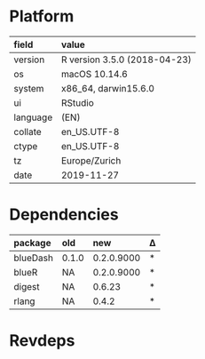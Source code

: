 # Platform

|field    |value                        |
|:--------|:----------------------------|
|version  |R version 3.5.0 (2018-04-23) |
|os       |macOS  10.14.6               |
|system   |x86_64, darwin15.6.0         |
|ui       |RStudio                      |
|language |(EN)                         |
|collate  |en_US.UTF-8                  |
|ctype    |en_US.UTF-8                  |
|tz       |Europe/Zurich                |
|date     |2019-11-27                   |

# Dependencies

|package   |old   |new        |Δ  |
|:---------|:-----|:----------|:--|
|blueDash |0.1.0 |0.2.0.9000 |*  |
|blueR    |NA    |0.2.0.9000 |*  |
|digest    |NA    |0.6.23     |*  |
|rlang     |NA    |0.4.2      |*  |

# Revdeps

